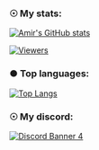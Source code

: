 ### ☉ My stats:
[![Amir's GitHub stats](https://github-readme-stats.vercel.app/api?username=Amir-78&show_icons=true&theme=tokyonight)](https://github.com/Amir-78?tab=repositories)


[![Viewers](https://hits.seeyoufarm.com/api/count/incr/badge.svg?url=https%3A%2F%2Fgithub.com%2FAmir-78&count_bg=%2379C83D&title_bg=%23555555&icon=&icon_color=%23E7E7E7&title=hits&edge_flat=false)](https://hits.seeyoufarm.com)

### ● Top languages:
[![Top Langs](https://github-readme-stats.vercel.app/api/top-langs/?username=Amir-78&layout=compact&theme=tokyonight)](https://github.com/Amir-78?tab=repositories)

### ☉ My discord:
[![Discord Banner 4](https://discordapp.com/api/guilds/649281025398013952/widget.png?style=banner4)](https://discord.gg/nN5uA5qGnA)


